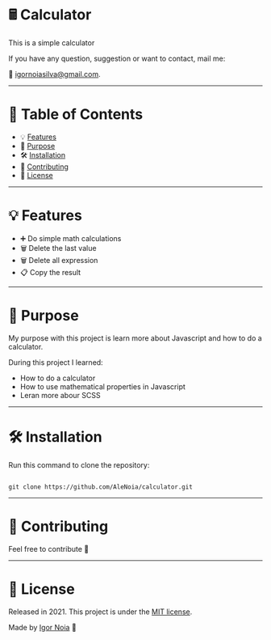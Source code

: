 # 🖩 Calculator
 This is a simple calculator 
 
If you have any question, suggestion or want to contact, mail me:

📧 igornoiasilva@gmail.com.

***
# 📌 Table of Contents
* 💡 [Features](#features)
* 🎯 [Purpose](#Purpose)
* 🛠 [Installation](#Installation)
* 🤝 [Contributing](#Contributing)
* 🧾 [License](#License)
***

# <a name="features"></a>💡 Features

* ➕ Do simple math calculations
* 🗑 Delete the last value
* 🗑 Delete all expression
* 📋 Copy the result

***

# <a name="Purpose"></a>🎯 Purpose

My purpose with this project is learn more about Javascript and how to do a calculator.

During this project I learned:

  * How to do a calculator
  * How to use mathematical properties in Javascript
  * Leran more abour SCSS

***
# <a name="Installation"></a>🛠 Installation

Run this command to clone the repository:

```git

git clone https://github.com/AleNoia/calculator.git

```
***
# <a name="Contributing"></a>🤝 Contributing

Feel free to contribute 🙂

***
# <a name="License"></a>🧾 License

Released in 2021. This project is under the [MIT license](https://github.com/AleNoia/calculator/blob/main/LICENSE).

Made by [Igor Noia](https://github.com/AleNoia) 👋



